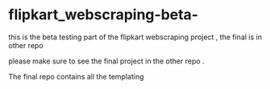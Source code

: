 # flipkart_webscraping-beta-
this is the beta testing part of the flipkart webscraping project , the final is in other repo

please make sure to see the final project in the other repo .

The final repo contains all the templating 
